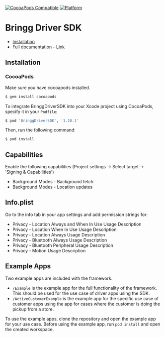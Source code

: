 [![CocoaPods Compatible](https://img.shields.io/cocoapods/v/BringgDriverSDK.svg)](https://img.shields.io/cocoapods/v/BringgDriverSDK.svg)
[![Platform](https://img.shields.io/cocoapods/p/BringgDriverSDK.svg)](https://img.shields.io/cocoapods/p/BringgDriverSDK.svg)

# Bringg Driver SDK

- [Installation](#installation)
- Full documentation - [Link](https://developers.bringg.com/docs/bringg-new-sdk-for-ios)

## Installation
### CocoaPods
Make sure you have cocoapods installed.
```bash
$ gem install cocoapods
```

To integrate BringgDriverSDK into your Xcode project using CocoaPods, specify it in your `Podfile`:

```ruby
$ pod 'BringgDriverSDK', '1.10.1'
```

Then, run the following command:

```bash
$ pod install
```
## Capabilities
Enable the following capabilities (Project settings -> Select target -> 'Signing & Capabilities')

+ Background Modes - Background fetch
+ Background Modes - Location updates

## Info.plist
Go to the info tab in your app settings and add permission strings for:

+ Privacy - Location Always and When In Use Usage Description
+ Privacy - Location When In Use Usage Description
+ Privacy - Location Always Usage Description
+ Privacy - Bluetooth Always Usage Description
+ Privacy - Bluetooth Peripheral Usage Description
+ Privacy - Motion Usage Description

## Example Apps
Two example apps are included with the framework. 
* `/Example` is the example app for the full functionality of the framework. This should be used for the use case of driver apps using the SDK.
* `/ActiveCustomerExample` is the example app for the specific use case of customer apps using the app for cases where the customer is doing the pickup from a store.

To use the example apps, clone the repository and open the example app for your use case. Before using the example app, run `pod install` and open the created workspace.
